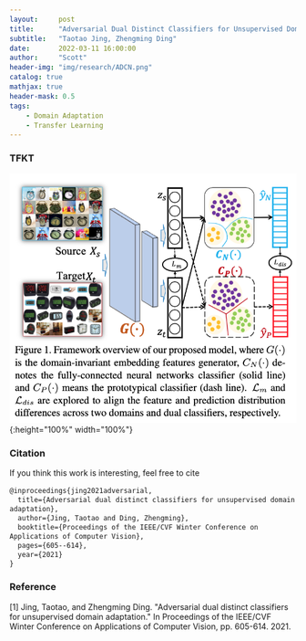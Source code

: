 ```yaml
---
layout:     post
title:      "Adversarial Dual Distinct Classifiers for Unsupervised Domain Adaptation"
subtitle:   "Taotao Jing, Zhengming Ding"
date:       2022-03-11 16:00:00
author:     "Scott"
header-img: "img/research/ADCN.png"
catalog: true
mathjax: true
header-mask: 0.5
tags:
    - Domain Adaptation
    - Transfer Learning
---
```

### TFKT
![ADCN](/img/research/ADCN.png){:height="100%" width="100%"}


### Citation
If you think this work is interesting, feel free to cite

```
@inproceedings{jing2021adversarial,
  title={Adversarial dual distinct classifiers for unsupervised domain adaptation},
  author={Jing, Taotao and Ding, Zhengming},
  booktitle={Proceedings of the IEEE/CVF Winter Conference on Applications of Computer Vision},
  pages={605--614},
  year={2021}
}
```


### Reference

[1] Jing, Taotao, and Zhengming Ding. "Adversarial dual distinct classifiers for unsupervised domain adaptation." In Proceedings of the IEEE/CVF Winter Conference on Applications of Computer Vision, pp. 605-614. 2021.
